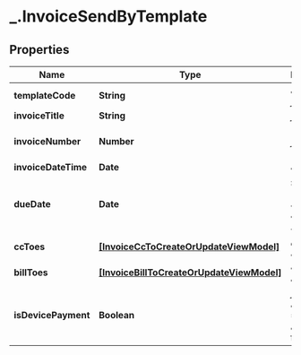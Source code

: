 # _.InvoiceSendByTemplate

## Properties
Name | Type | Description | Notes
------------ | ------------- | ------------- | -------------
**templateCode** | **String** | کلید یکتای قالب فاکتور | 
**invoiceTitle** | **String** | عنوان فاکتور | [optional] 
**invoiceNumber** | **Number** | شماره فاکتور | [optional] [default to 1]
**invoiceDateTime** | **Date** | تاریخ ثبت | [optional] 
**dueDate** | **Date** | تاریخ سررسید- تاریخی که باید پرداخت صورت پذیرد | [optional] 
**ccToes** | [**[InvoiceCcToCreateOrUpdateViewModel]**](InvoiceCcToCreateOrUpdateViewModel.md) | لیست آدرس ایمیل | [optional] 
**billToes** | [**[InvoiceBillToCreateOrUpdateViewModel]**](InvoiceBillToCreateOrUpdateViewModel.md) | لیست مشتری | [optional] 
**isDevicePayment** | **Boolean** | ثبت فاکتور بدون مشتری = true, با مشتری = false | [optional] [default to false]


